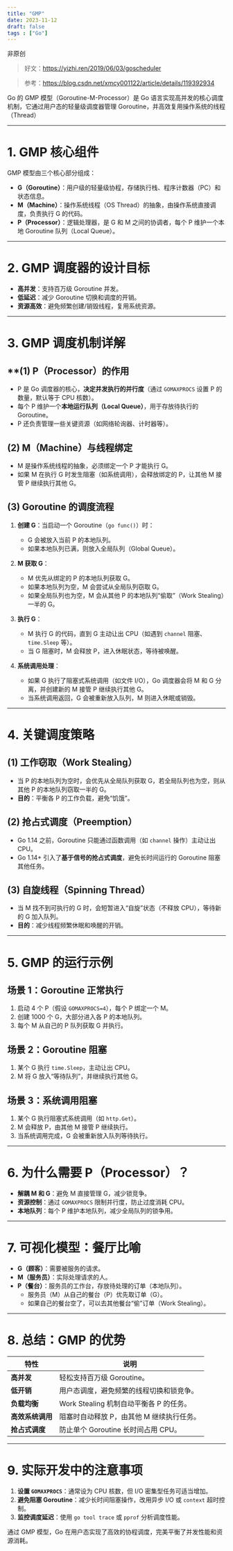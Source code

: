 ```yaml
---
title: "GMP"
date: 2023-11-12
draft: false
tags : ["Go"]
---
```


非原创

> 好文：https://yizhi.ren/2019/06/03/goscheduler

> 参考：https://blog.csdn.net/xmcy001122/article/details/119392934

Go 的 GMP 模型（Goroutine-M-Processor）是 Go 语言实现高并发的核心调度机制，它通过用户态的轻量级调度器管理 Goroutine，并高效复用操作系统的线程（Thread）

---

# **1. GMP 核心组件**

GMP 模型由三个核心部分组成：

- **G（Goroutine）**：用户级的轻量级协程，存储执行栈、程序计数器（PC）和状态信息。
- **M（Machine）**：操作系统线程（OS Thread）的抽象，由操作系统直接调度，负责执行 G 的代码。
- **P（Processor）**：逻辑处理器，是 G 和 M 之间的协调者，每个 P 维护一个本地 Goroutine 队列（Local Queue）。

---

# **2. GMP 调度器的设计目标**

- **高并发**：支持百万级 Goroutine 并发。
- **低延迟**：减少 Goroutine 切换和调度的开销。
- **资源高效**：避免频繁创建/销毁线程，复用系统资源。

---

# **3. GMP 调度机制详解**

## **(1) **P（Processor）的作用**

- P 是 Go 调度器的核心，**决定并发执行的并行度**（通过 `GOMAXPROCS` 设置 P 的数量，默认等于 CPU 核数）。
- 每个 P 维护一个**本地运行队列（Local Queue）**，用于存放待执行的 Goroutine。
- P 还负责管理一些关键资源（如网络轮询器、计时器等）。

## **(2) M（Machine）与线程绑定**

- M 是操作系统线程的抽象，必须绑定一个 P 才能执行 G。
- 如果 M 在执行 G 时发生阻塞（如系统调用），会释放绑定的 P，让其他 M 接管 P 继续执行其他 G。

## **(3) Goroutine 的调度流程**

1. **创建 G**：当启动一个 Goroutine（`go func()`）时：
   - G 会被放入当前 P 的本地队列。
   - 如果本地队列已满，则放入全局队列（Global Queue）。

2. **M 获取 G**：
   - M 优先从绑定的 P 的本地队列获取 G。
   - 如果本地队列为空，M 会尝试从全局队列窃取 G。
   - 如果全局队列也为空，M 会从其他 P 的本地队列“偷取”（Work Stealing）一半的 G。

3. **执行 G**：
   - M 执行 G 的代码，直到 G 主动让出 CPU（如遇到 `channel` 阻塞、`time.Sleep` 等）。
   - 当 G 阻塞时，M 会释放 P，进入休眠状态，等待被唤醒。

4. **系统调用处理**：
   - 如果 G 执行了阻塞式系统调用（如文件 I/O），Go 调度器会将 M 和 G 分离，并创建新的 M 接管 P 继续执行其他 G。
   - 当系统调用返回，G 会被重新放入队列，M 则进入休眠或销毁。

---

# **4. 关键调度策略**

## **(1) 工作窃取（Work Stealing）**
- 当 P 的本地队列为空时，会优先从全局队列获取 G，若全局队列也为空，则从其他 P 的本地队列窃取一半的 G。
- **目的**：平衡各 P 的工作负载，避免“饥饿”。

## **(2) 抢占式调度（Preemption）**
- Go 1.14 之前，Goroutine 只能通过函数调用（如 `channel` 操作）主动让出 CPU。
- Go 1.14+ 引入了**基于信号的抢占式调度**，避免长时间运行的 Goroutine 阻塞其他任务。

## **(3) 自旋线程（Spinning Thread）**
- 当 M 找不到可执行的 G 时，会短暂进入“自旋”状态（不释放 CPU），等待新的 G 加入队列。
- **目的**：减少线程频繁休眠和唤醒的开销。

---

# **5. GMP 的运行示例**

## **场景 1：Goroutine 正常执行**
1. 启动 4 个 P（假设 `GOMAXPROCS=4`），每个 P 绑定一个 M。
2. 创建 1000 个 G，大部分进入各 P 的本地队列。
3. 每个 M 从自己的 P 队列获取 G 并执行。

## **场景 2：Goroutine 阻塞**
1. 某个 G 执行 `time.Sleep`，主动让出 CPU。
2. M 将 G 放入“等待队列”，并继续执行其他 G。

## **场景 3：系统调用阻塞**
1. 某个 G 执行阻塞式系统调用（如 `http.Get`）。
2. M 会释放 P，由其他 M 接管 P 继续执行。
3. 当系统调用完成，G 会被重新放入队列等待执行。

---

# **6. 为什么需要 P（Processor）？**
- **解耦 M 和 G**：避免 M 直接管理 G，减少锁竞争。
- **资源控制**：通过 `GOMAXPROCS` 限制并行度，防止过度消耗 CPU。
- **本地队列**：每个 P 维护本地队列，减少全局队列的锁争用。

---

# **7. 可视化模型：餐厅比喻**
- **G（顾客）**：需要被服务的请求。
- **M（服务员）**：实际处理请求的人。
- **P（餐台）**：服务员的工作台，存放待处理的订单（本地队列）。
  - 服务员（M）从自己的餐台（P）优先取订单（G）。
  - 如果自己的餐台空了，可以去其他餐台“偷”订单（Work Stealing）。

---

# **8. 总结：GMP 的优势**
| **特性**            | **说明**                                                                 |
|---------------------|-------------------------------------------------------------------------|
| **高并发**          | 轻松支持百万级 Goroutine。                                               |
| **低开销**          | 用户态调度，避免频繁的线程切换和锁竞争。                                  |
| **负载均衡**        | Work Stealing 机制自动平衡各 P 的任务。                                   |
| **高效系统调用**    | 阻塞时自动释放 P，由其他 M 继续执行任务。                                 |
| **抢占式调度**      | 防止单个 Goroutine 长时间占用 CPU。                                      |

---

# **9. 实际开发中的注意事项**
1. **设置 `GOMAXPROCS`**：通常设为 CPU 核数，但 I/O 密集型任务可适当增加。
2. **避免阻塞 Goroutine**：减少长时间阻塞操作，改用异步 I/O 或 `context` 超时控制。
3. **监控调度延迟**：使用 `go tool trace` 或 `pprof` 分析调度性能。

通过 GMP 模型，Go 在用户态实现了高效的协程调度，完美平衡了并发性能和资源消耗。
